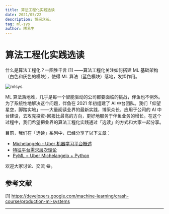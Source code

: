 ```yaml
---
title: 算法工程化实践选读
date: 2021/05/22
description: 博采众长。
tag: ml-sys
author: 陈易生
---
```


# 算法工程化实践选读

什么是算法工程化？一图胜千言 [1] ——算法工程化关注如何搭建 ML 基础架构（白色和灰色的模块），使得 ML 算法（蓝色模块）落地，发挥作用。

![mlsys](/images/mlsys-we-love/mlsys.svg)

ML 算法落地难，几乎是每一个智能驱动的公司都要面临的挑战，伴鱼也不例外。为了系统性地解决这个问题，伴鱼在 2021 年初组建了 AI 中台团队。我们「仰望星空，脚踏实地」——大量阅读业界的最新实践，博采众长，应用于公司的 AI 中台建设，去攻克投资-回报比最高的方向，更好地服务于伴鱼业务的增长。在这个过程中，我们希望把业界的算法工程化实践通过「选读」的方式和大家一起分享。

目前，我们在「选读」系列中，已经分享了以下文章：

- [Michelangelo - Uber 机器学习平台概述](./uber-michelangelo-overview)
- [特征平台需求层次理论](./feature-stores-a-hierarchy-of-needs)
- [PyML = Uber Michelangelo + Python](./uber-michelangelo-pyml)

欢迎大家讨论、交流 😁。

## 参考文献

[1] https://developers.google.com/machine-learning/crash-course/production-ml-systems

---
